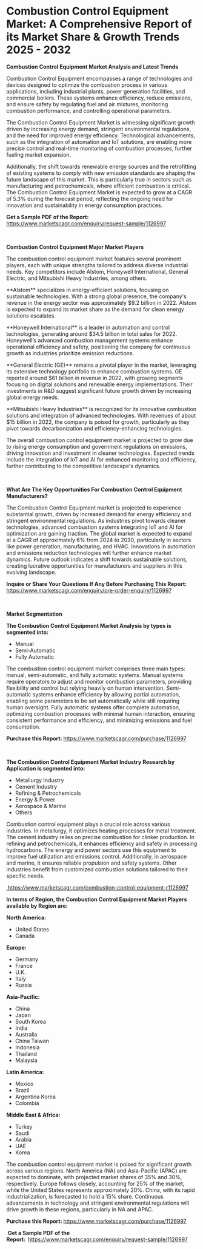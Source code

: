 <p><h1>Combustion Control Equipment Market: A Comprehensive Report of its Market Share & Growth Trends 2025 - 2032</h1></p><p><strong>Combustion Control Equipment Market Analysis and Latest Trends</strong></p>
<p><p>Combustion Control Equipment encompasses a range of technologies and devices designed to optimize the combustion process in various applications, including industrial plants, power generation facilities, and commercial boilers. These systems enhance efficiency, reduce emissions, and ensure safety by regulating fuel and air mixtures, monitoring combustion performance, and controlling operational parameters.</p><p>The Combustion Control Equipment Market is witnessing significant growth driven by increasing energy demand, stringent environmental regulations, and the need for improved energy efficiency. Technological advancements, such as the integration of automation and IoT solutions, are enabling more precise control and real-time monitoring of combustion processes, further fueling market expansion. </p><p>Additionally, the shift towards renewable energy sources and the retrofitting of existing systems to comply with new emission standards are shaping the future landscape of this market. This is particularly true in sectors such as manufacturing and petrochemicals, where efficient combustion is critical. The Combustion Control Equipment Market is expected to grow at a CAGR of 5.3% during the forecast period, reflecting the ongoing need for innovation and sustainability in energy consumption practices.</p></p>
<p><strong>Get a Sample PDF of the Report:&nbsp;</strong> <a href="https://www.marketscagr.com/enquiry/request-sample/1126997?utm_campaign=2635&utm_medium=2&utm_source=Github&utm_content=ia&utm_term=12042025&utm_id=combustion-control-equipment">https://www.marketscagr.com/enquiry/request-sample/1126997</a></p>
<p>&nbsp;</p>
<p><strong>Combustion Control Equipment Major Market Players</strong></p>
<p><p>The combustion control equipment market features several prominent players, each with unique strengths tailored to address diverse industrial needs. Key competitors include Alstom, Honeywell International, General Electric, and Mitsubishi Heavy Industries, among others.</p><p>**Alstom** specializes in energy-efficient solutions, focusing on sustainable technologies. With a strong global presence, the company's revenue in the energy sector was approximately $9.2 billion in 2022. Alstom is expected to expand its market share as the demand for clean energy solutions escalates.</p><p>**Honeywell International** is a leader in automation and control technologies, generating around $34.5 billion in total sales for 2022. Honeywell’s advanced combustion management systems enhance operational efficiency and safety, positioning the company for continuous growth as industries prioritize emission reductions.</p><p>**General Electric (GE)** remains a pivotal player in the market, leveraging its extensive technology portfolio to enhance combustion systems. GE reported around $61 billion in revenue in 2022, with growing segments focusing on digital solutions and renewable energy implementations. Their investments in R&D suggest significant future growth driven by increasing global energy needs.</p><p>**Mitsubishi Heavy Industries** is recognized for its innovative combustion solutions and integration of advanced technologies. With revenues of about $15 billion in 2022, the company is poised for growth, particularly as they pivot towards decarbonization and efficiency-enhancing technologies.</p><p>The overall combustion control equipment market is projected to grow due to rising energy consumption and government regulations on emissions, driving innovation and investment in cleaner technologies. Expected trends include the integration of IoT and AI for enhanced monitoring and efficiency, further contributing to the competitive landscape's dynamics.</p></p>
<p>&nbsp;</p>
<p><strong>What Are The Key Opportunities For Combustion Control Equipment Manufacturers?</strong></p>
<p><p>The Combustion Control Equipment market is projected to experience substantial growth, driven by increased demand for energy efficiency and stringent environmental regulations. As industries pivot towards cleaner technologies, advanced combustion systems integrating IoT and AI for optimization are gaining traction. The global market is expected to expand at a CAGR of approximately 6% from 2024 to 2030, particularly in sectors like power generation, manufacturing, and HVAC. Innovations in automation and emissions reduction technologies will further enhance market dynamics. Future outlook indicates a shift towards sustainable solutions, creating lucrative opportunities for manufacturers and suppliers in this evolving landscape.</p></p>
<p><strong>Inquire or Share Your Questions If Any Before Purchasing This Report:</strong> <a href="https://www.marketscagr.com/enquiry/pre-order-enquiry/1126997?utm_campaign=2635&utm_medium=2&utm_source=Github&utm_content=ia&utm_term=12042025&utm_id=combustion-control-equipment">https://www.marketscagr.com/enquiry/pre-order-enquiry/1126997</a></p>
<p>&nbsp;</p>
<p><strong>Market Segmentation</strong></p>
<p><strong>The Combustion Control Equipment Market Analysis by types is segmented into:</strong></p>
<p><ul><li>Manual</li><li>Semi-Automatic</li><li>Fully Automatic</li></ul></p>
<p><p>The combustion control equipment market comprises three main types: manual, semi-automatic, and fully automatic systems. Manual systems require operators to adjust and monitor combustion parameters, providing flexibility and control but relying heavily on human intervention. Semi-automatic systems enhance efficiency by allowing partial automation, enabling some parameters to be set automatically while still requiring human oversight. Fully automatic systems offer complete automation, optimizing combustion processes with minimal human interaction, ensuring consistent performance and efficiency, and minimizing emissions and fuel consumption.</p></p>
<p><strong>Purchase this Report:&nbsp;</strong><a href="https://www.marketscagr.com/purchase/1126997?utm_campaign=2635&utm_medium=2&utm_source=Github&utm_content=ia&utm_term=12042025&utm_id=combustion-control-equipment">https://www.marketscagr.com/purchase/1126997</a></p>
<p>&nbsp;</p>
<p><strong>The Combustion Control Equipment Market Industry Research by Application is segmented into:</strong></p>
<p><ul><li>Metallurgy Industry</li><li>Cement Industry</li><li>Refining & Petrochemicals</li><li>Energy & Power</li><li>Aerospace & Marine</li><li>Others</li></ul></p>
<p><p>Combustion control equipment plays a crucial role across various industries. In metallurgy, it optimizes heating processes for metal treatment. The cement industry relies on precise combustion for clinker production. In refining and petrochemicals, it enhances efficiency and safety in processing hydrocarbons. The energy and power sectors use this equipment to improve fuel utilization and emissions control. Additionally, in aerospace and marine, it ensures reliable propulsion and safety systems. Other industries benefit from customized combustion solutions tailored to their specific needs.</p></p>
<p><a href="https://www.marketscagr.com/combustion-control-equipment-r1126997?utm_campaign=2635&utm_medium=2&utm_source=Github&utm_content=ia&utm_term=12042025&utm_id=combustion-control-equipment">&nbsp;https://www.marketscagr.com/combustion-control-equipment-r1126997</a></p>
<p><strong>In terms of Region, the Combustion Control Equipment Market Players available by Region are:</strong></p>
<p>
    <p> <strong> North America: </strong>
        <ul>
            <li>United States</li>
            <li>Canada</li>
        </ul>
        </p> 
    <p> <strong> Europe: </strong>
        <ul>
            <li>Germany</li>
            <li>France</li>
            <li>U.K.</li>
            <li>Italy</li>
            <li>Russia</li>
        </ul>
        </p> 
    <p> <strong> Asia-Pacific: </strong>
        <ul>
            <li>China</li>
            <li>Japan</li>
            <li>South Korea</li>
            <li>India</li>
            <li>Australia</li>
            <li>China Taiwan</li>
            <li>Indonesia</li>
            <li>Thailand</li>
            <li>Malaysia</li>
        </ul>
        </p> 
    <p> <strong> Latin America: </strong>
        <ul>
            <li>Mexico</li>
            <li>Brazil</li>
            <li>Argentina Korea</li>
            <li>Colombia</li>
        </ul>
        </p> 
    <p> <strong> Middle East & Africa: </strong>
        <ul>
            <li>Turkey</li>
            <li>Saudi</li>
            <li>Arabia</li>
            <li>UAE</li>
            <li>Korea</li>
        </ul>
    </p>
    </p>
<p><p>The combustion control equipment market is poised for significant growth across various regions. North America (NA) and Asia-Pacific (APAC) are expected to dominate, with projected market shares of 35% and 30%, respectively. Europe follows closely, accounting for 25% of the market, while the United States represents approximately 20%. China, with its rapid industrialization, is forecasted to hold a 15% share. Continuous advancements in technology and stringent environmental regulations will drive growth in these regions, particularly in NA and APAC.</p></p>
<p><strong>Purchase this Report: </strong><a href="https://www.marketscagr.com/purchase/1126997?utm_campaign=2635&utm_medium=2&utm_source=Github&utm_content=ia&utm_term=12042025&utm_id=combustion-control-equipment">https://www.marketscagr.com/purchase/1126997</a></p>
<p>&nbsp;<strong>Get a Sample PDF of the Report:&nbsp;&nbsp;</strong><a href="https://www.marketscagr.com/enquiry/request-sample/1126997?utm_campaign=2635&utm_medium=2&utm_source=Github&utm_content=ia&utm_term=12042025&utm_id=combustion-control-equipment">https://www.marketscagr.com/enquiry/request-sample/1126997</a></p>
<p><strong></strong></p>
<p><p></p><p></p><p></p></p>